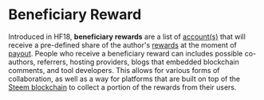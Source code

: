 # Beneficiary Reward

Introduced in HF18, **beneficiary rewards** are a list of [account(s)](/glossary/account.md) that will receive a pre-defined share of the author's [rewards](/glossary/reward-pool.md) at the moment of [payout](/glossary/payout.md). People who receive a beneficiary reward can includes possible co-authors, referrers, hosting providers, blogs that embedded blockchain comments, and tool developers. This allows for various forms of collaboration, as well as a way for platforms that are built on top of the [Steem blockchain](/glossary/steem-blockchain.md) to collect a portion of the rewards from their users.